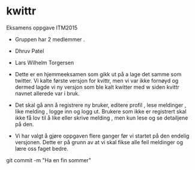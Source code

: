 # kwittr
Eksamens oppgave ITM2015
- Gruppen har 2 medlemmer .

- Dhruv Patel
- Lars Wilhelm Torgersen


- Dette er en hjemmeeksamen som gikk ut på a lage det samme som twitter. Vi kalte første versjon for kvittr, men vi var ikke fornøyd og dermed lagde vi ny versjon som ble kalt kwitter med w siden kvittr navnet allerede var i bruk.
- Det skal gå ann å registrere ny bruker, editere profil , lese meldinger , like melding , logge inn og logg ut. Brukere som ikke er registrert skal ikke få lov til å like eller skrive melding , men kun lese og se detailjene på den.
- Vi har valgt å gjøre oppgaven flere ganger før vi startet på den endelig versjonen. Dette er på grunn av at vi skal fikse alle feil meldinger og lære oss faget bedre.


git commit -m "Ha en fin sommer"
